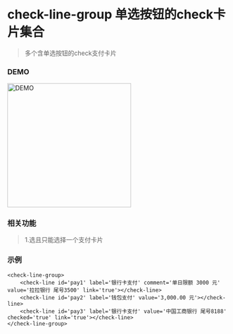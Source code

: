 # check-line-group 单选按钮的check卡片集合
> 多个含单选按钮的check支付卡片

### DEMO
<div><img alt="DEMO" src="https://ohc0dpsgs.qnssl.com/lego/images/button.jpeg" width="280.859"/></div>

### 相关功能
>  1.选且只能选择一个支付卡片

### 示例
```
<check-line-group>
    <check-line id='pay1' label='银行卡支付' comment='单日限额 3000 元' value='拉拉银行 尾号3500' link='true'></check-line>
    <check-line id='pay2' label='钱包支付' value='3,000.00 元'></check-line>
    <check-line id='pay3' label='银行卡支付' value='中国工商银行 尾号8188' checked='true' link='true'></check-line>
</check-line-group>
```

### &nbsp;